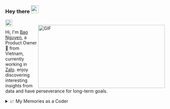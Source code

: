 ### Hey there <img src="https://media3.giphy.com/media/JTbfNWrVKzIxcLzwBO/giphy.gif" width="25px">

<a href="https://www.linkedin.com/in/abhisheknaiidu/">
  <img align="left" alt="Abhishek's LinkdeIN" width="22px" src="https://cdn.jsdelivr.net/npm/simple-icons@v3/icons/linkedin.svg" />
</a>
<br>
<img align="right" alt="GIF" src="https://github.com/abhisheknaiidu/abhisheknaiidu/blob/master/code.gif?raw=true" width="400" height="200" />

Hi, I'm [Bao Nguyen](https://github.com/ngbao161199), a Product Owner 🚀 from Vietnam, currently working in [Zalo](https://zalo.me/pc). enjoy discovering interesting insights from data and have perseverance for long-term goals.
  
<details>
<summary>📈 My Memories as a Coder</summary>
<img src="https://github-readme-stats.vercel.app/api?username=ngbao161199&show_icons=true&theme=gotham" alt="ngbao161199" />
</details>
